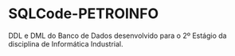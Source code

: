 # SQLCode-PETROINFO


DDL e DML do Banco de Dados desenvolvido para o 2º Estágio da disciplina de Informática Industrial.
